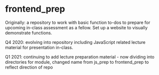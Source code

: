 # frontend_prep
Originally: a repository to work with basic function to-dos to prepare for upcoming in-class assessment as a fellow. Set up a website to visually demonstrate functions.

Q4 2020: evolving into repository including JavaScript related lecture material for presentation in-class. 

Q1 2021: continuing to add lecture preparation material - now dividing into directories for module, changed name from js_prep to frontend_prep to reflect direction of repo
